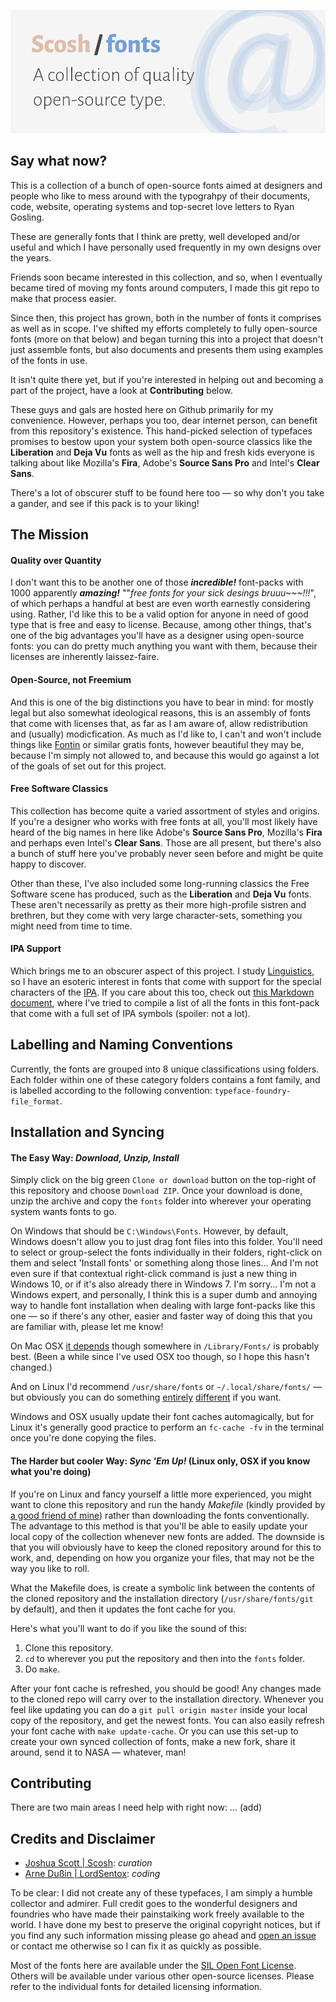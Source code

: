 ![cover](https://github.com/Scosh/fonts/blob/master/images/main-cover.png)
## Say what now?
This is a collection of a bunch of open-source fonts aimed at designers and people who like to mess around with the typograhpy of their documents, code, website, operating systems and top-secret love letters to Ryan Gosling.

These are generally fonts that I think are pretty, well developed and/or useful and which I have personally used frequently in my own designs over the years.

Friends soon became interested in this collection, and so, when I eventually became tired of moving my fonts around computers, I made this git repo to make that process easier.

Since then, this project has grown, both in the number of fonts it comprises as well as in scope. I've shifted my efforts completely to fully open-source fonts (more on that below) and began turning this into a project that doesn't just assemble fonts, but also documents and presents them using examples of the fonts in use.

It isn't quite there yet, but if you're interested in helping out and becoming a part of the project, have a look at **Contributing** below.

These guys and gals are hosted here on Github primarily for my convenience. However, perhaps you too, dear internet person, can benefit from this repository's existence. This hand-picked selection of typefaces promises to bestow upon your system both open-source classics like the **Liberation** and **Deja Vu** fonts as well as the hip and fresh kids everyone is talking about like Mozilla's **Fira**, Adobe's **Source Sans Pro** and Intel's **Clear Sans**.

There's a lot of obscurer stuff to be found here too — so why don't you take a gander, and see if this pack is to your liking!

## The Mission
#### Quality over Quantity
I don't want this to be another one of those ***incredible!*** font-packs with 1000 apparently ***amazing!*** ""*free fonts for your sick desings bruuu~~~!!!*", of which perhaps a handful at best are even worth earnestly considering using. Rather, I'd like this to be a valid option for anyone in need of good type that is free and easy to license. Because, among other things, that's one of the big advantages you'll have as a designer using open-source fonts: you can do pretty much anything you want with them, because their licenses are inherently laissez-faire.

#### Open-Source, not Freemium
And this is one of the big distinctions you have to bear in mind: for mostly legal but also somewhat ideological reasons, this is an assembly of fonts that come with licenses that, as far as I am aware of, allow redistribution and (usually) modicfication. As much as I'd like to, I can't and won't include things like [Fontin](http://www.exljbris.com/fontin.html) or similar gratis fonts, however beautiful they may be, because I'm simply not allowed to, and because this would go against a lot of the goals of set out for this project.

#### Free Software Classics
This collection has become quite a varied assortment of styles and origins. If you're a designer who works with free fonts at all, you'll most likely have heard of the big names in here like Adobe's **Source Sans Pro**, Mozilla's **Fira** and perhaps even Intel's **Clear Sans**. Those are all present, but there's also a bunch of stuff here you've probably never seen before and might be quite happy to discover.

Other than these, I've also included some long-running classics the Free Software scene has produced, such as the **Liberation** and **Deja Vu** fonts. These aren't necessarily as pretty as their more high-profile sistren and brethren, but they come with very large character-sets, something you might need from time to time.

#### IPA Support
Which brings me to an obscurer aspect of this project. I study [Linguistics](https://xkcd.com/1483/), so I have an esoteric interest in fonts that come with support for the special characters of the [IPA](http://bit.ly/2bTJT70). If you care about this too, check out [this Markdown document](https://github.com/Scosh/fonts/blob/master/md/Fonts%20with%20IPA%20Support.md), where I've tried to compile a list of all the fonts in this font-pack that come with a full set of IPA symbols (spoiler: not a lot).

## Labelling and Naming Conventions
Currently, the fonts are grouped into 8 unique classifications using folders. Each folder within one of these category folders contains a font family, and is labelled according to the following convention: `typeface-foundry-file_format`.

## Installation and Syncing
#### The Easy Way: *Download, Unzip, Install*
Simply click on the big green `Clone or download` button on the top-right of this repository and choose `Download ZIP`. Once your download is done, unzip the archive and copy the `fonts` folder into wherever your operating system wants fonts to go.

On Windows that should be `C:\Windows\Fonts`. However, by default, Windows doesn't allow you to just drag font files into this folder. You'll need to select or group-select the fonts individually in their folders, right-click on them and select 'Install fonts' or something along those lines… And I'm not even sure if that contextual right-click command is just a new thing in Windows 10, or if it's also already there in Windows 7. I'm sorry… I'm not a Windows expert, and personally, I think this is a super dumb and annoying way to handle font installation when dealing with large font-packs like this one — so if there's any other, easier and faster way of doing this that you are familiar with, please let me know!

On Mac OSX [it depends](https://support.apple.com/en-us/HT201722) though somewhere in `/Library/Fonts/` is probably best. (Been a while since I've used OSX too though, so I hope this hasn't changed.)

And on Linux I'd recommend `/usr/share/fonts` or `~/.local/share/fonts/` — but obviously you can do something [entirely](https://wiki.ubuntu.com/Fonts) [different](https://wiki.archlinux.org/index.php/Fonts) if you want.

Windows and OSX usually update their font caches automagically, but for Linux it's generally good practice to perform an `fc-cache -fv` in the terminal once you're done copying the files.

#### The Harder but cooler Way: *Sync 'Em Up!* (Linux only, OSX if you know what you're doing)
If you're on Linux and fancy yourself a little more experienced, you might want to clone this repository and run the handy *Makefile* (kindly provided by [a good friend of mine](https://github.com/LordSentox)) rather than downloading the fonts conventionally. The advantage to this method is that you'll be able to easily update your local copy of the collection whenever new fonts are added. The downside is that you will obviously have to keep the cloned repository around for this to work, and, depending on how you organize your files, that may not be the way you like to roll.

What the Makefile does, is create a symbolic link between the contents of the cloned repository and the installation directory (`/usr/share/fonts/git` by default), and then it updates the font cache for you.

Here's what you'll want to do if you like the sound of this:

1. Clone this repository.
2. `cd` to wherever you put the repository and then into the `fonts` folder.
3. Do `make`.

After your font cache is refreshed, you should be good! Any changes made to the cloned repo will carry over to the installation directory. Whenever you feel like updating you can do a `git pull origin master` inside your local copy of the repository, and get the newest fonts. You can also easily refresh your font cache with `make update-cache`. Or you can use this set-up to create your own synced collection of fonts, make a new fork, share it around, send it to NASA — whatever, man!

## Contributing
There are two main areas I need help with right now: … (add)

## Credits and Disclaimer
- [Joshua Scott | Scosh](https://github.com/Scosh): *curation*
- [Arne Dußin | LordSentox](https://github.com/LordSentox): *coding*

To be clear: I did not create any of these typefaces, I am simply a humble collector and admirer. Full credit goes to the wonderful designers and foundries who have made their painstaiking work freely available to the world. I have done my best to preserve the original copyright notices, but if you find any such information missing please go ahead and [open an issue](https://github.com/Scosh/fonts/issues) or contact me otherwise so I can fix it as quickly as possible.

Most of the fonts here are available under the [SIL Open Font License](http://scripts.sil.org/cms/scripts/page.php?site_id=nrsi&id=OFL). Others will be available under various other open-source licenses. Please refer to the individual fonts for detailed licensing information.
